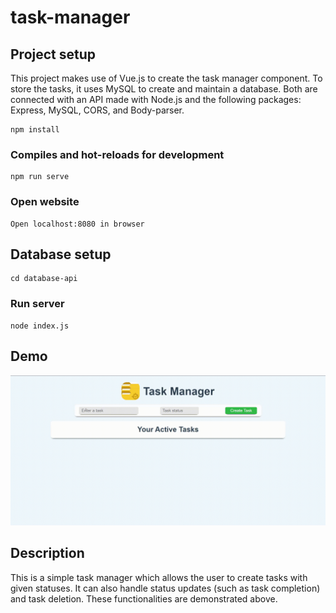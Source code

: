 # task-manager

## Project setup
This project makes use of Vue.js to create the task manager component. To store the tasks, it uses MySQL to create and maintain a database. Both are connected with an API made with Node.js and the following packages: Express, MySQL, CORS, and Body-parser.

```
npm install
```

### Compiles and hot-reloads for development
```
npm run serve
```

### Open website
```
Open localhost:8080 in browser
```

## Database setup
```
cd database-api
```
### Run server
```
node index.js
```

## Demo
![me](https://github.com/yesman-24/task-manager/blob/main/src/assets/task-manager-demo.gif "Task Manager")

## Description
This is a simple task manager which allows the user to create tasks with given statuses. It can also handle status updates (such as task completion) and task deletion. These functionalities are demonstrated above.
